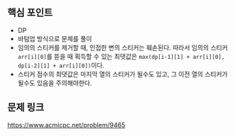 ## 핵심 포인트

- DP
- 바텀업 방식으로 문제를 풀이
- 임의의 스티커를 제거할 때, 인접한 변의 스티커는 훼손된다. 따라서 임의의 스티커 `arr[i][0]`를 뜯을 때 획득할 수 있는 최댓값은 `max(dp[i-1][1] + arr[i][0], dp[i-2][1] + arr[i][0])`이다.
- 스티커 점수의 최댓값은 마지막 열의 스티커가 될수도 있고, 그 이전 열의 스티커가 될수도 있음을 주의해야한다.

## 문제 링크

https://www.acmicpc.net/problem/9465
